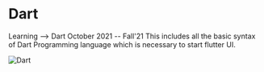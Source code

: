 # Dart
Learning --> Dart October 2021 -- Fall'21
This includes all the basic syntax of Dart Programming language which is necessary to start flutter UI.

![Dart](https://socialify.git.ci/shahzaneer/Dart-Essentials//image?description=1&font=Raleway&forks=1&issues=1&language=1&name=1&pattern=Floating%20Cogs&pulls=1&stargazers=1&theme=Dark)
